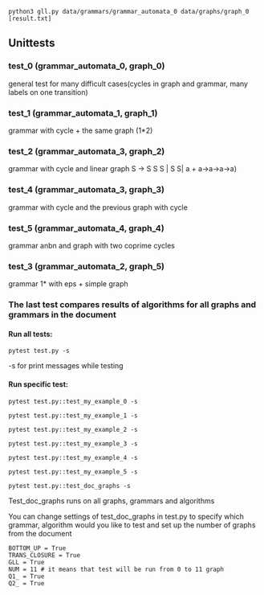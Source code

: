 ```
python3 gll.py data/grammars/grammar_automata_0 data/graphs/graph_0 [result.txt]
```
## Unittests 
### test_0 (grammar_automata_0, graph_0) 
general test for many difficult cases(cycles in graph and grammar, many labels on one transition)
### test_1 (grammar_automata_1, graph_1) 
grammar with cycle + the same graph (1*2)
### test_2 (grammar_automata_3, graph_2)
grammar with cycle and linear graph
S -> S S S | S S| a + a->a->a->a)
### test_4 (grammar_automata_3, graph_3)
grammar with cycle and the previous graph with cycle
### test_5 (grammar_automata_4, graph_4)
grammar anbn and graph with two coprime cycles
### test_3 (grammar_automata_2, graph_5) 
grammar 1* with eps + simple graph
### The last test compares results of algorithms for all graphs and grammars in the document
#### Run all tests:
```
pytest test.py -s
```
-s for print messages while testing
#### Run specific test:
```
pytest test.py::test_my_example_0 -s
```
```
pytest test.py::test_my_example_1 -s
```
```
pytest test.py::test_my_example_2 -s
```
```
pytest test.py::test_my_example_3 -s
```
```
pytest test.py::test_my_example_4 -s
```
```
pytest test.py::test_my_example_5 -s
```
```
pytest test.py::test_doc_graphs -s
```
Test_doc_graphs runs on all graphs, grammars and algorithms

You can change settings of test_doc_graphs in test.py to specify which grammar, algorithm would you like to test and set up the number of graphs from the document
```
BOTTOM_UP = True
TRANS_CLOSURE = True
GLL = True
NUM = 11 # it means that test will be run from 0 to 11 graph
Q1_ = True
Q2_ = True
```
